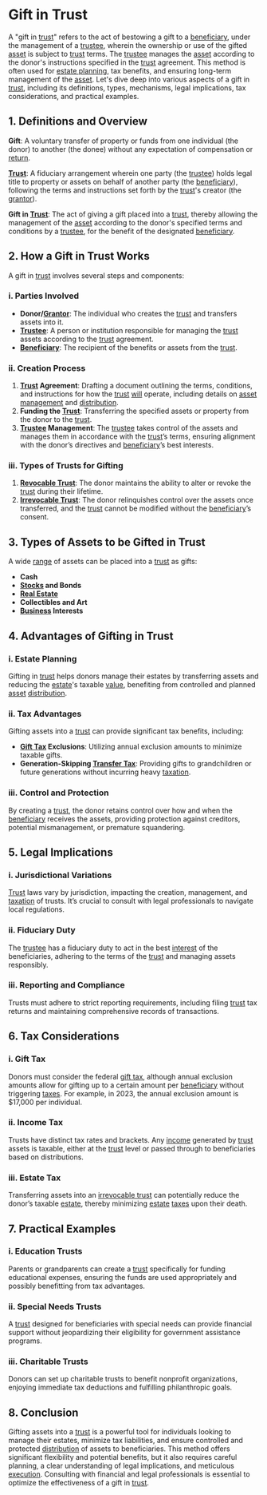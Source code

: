 # Gift in Trust

A "gift in [trust](../t/trust.md)" refers to the act of bestowing a gift to a [beneficiary](../b/beneficiary.md), under the management of a [trustee](../t/trustee.md), wherein the ownership or use of the gifted [asset](../a/asset.md) is subject to [trust](../t/trust.md) terms. The [trustee](../t/trustee.md) manages the [asset](../a/asset.md) according to the donor's instructions specified in the [trust](../t/trust.md) agreement. This method is often used for [estate planning](../e/estate_planning.md), tax benefits, and ensuring long-term management of the [asset](../a/asset.md). Let's dive deep into various aspects of a gift in [trust](../t/trust.md), including its definitions, types, mechanisms, legal implications, tax considerations, and practical examples.

## 1. Definitions and Overview

**Gift**: A voluntary transfer of property or funds from one individual (the donor) to another (the donee) without any expectation of compensation or [return](../r/return.md).

**[Trust](../t/trust.md)**: A fiduciary arrangement wherein one party (the [trustee](../t/trustee.md)) holds legal title to property or assets on behalf of another party (the [beneficiary](../b/beneficiary.md)), following the terms and instructions set forth by the [trust](../t/trust.md)'s creator (the [grantor](../g/grantor.md)).

**Gift in [Trust](../t/trust.md)**: The act of giving a gift placed into a [trust](../t/trust.md), thereby allowing the management of the [asset](../a/asset.md) according to the donor's specified terms and conditions by a [trustee](../t/trustee.md), for the benefit of the designated [beneficiary](../b/beneficiary.md).

## 2. How a Gift in Trust Works

A gift in [trust](../t/trust.md) involves several steps and components:

### i. Parties Involved
- **Donor/[Grantor](../g/grantor.md)**: The individual who creates the [trust](../t/trust.md) and transfers assets into it.
- **[Trustee](../t/trustee.md)**: A person or institution responsible for managing the [trust](../t/trust.md) assets according to the [trust](../t/trust.md) agreement.
- **[Beneficiary](../b/beneficiary.md)**: The recipient of the benefits or assets from the [trust](../t/trust.md).

### ii. Creation Process
1. **[Trust](../t/trust.md) Agreement**: Drafting a document outlining the terms, conditions, and instructions for how the [trust](../t/trust.md) [will](../w/will.md) operate, including details on [asset management](../a/asset_management.md) and [distribution](../d/distribution.md).
2. **Funding the [Trust](../t/trust.md)**: Transferring the specified assets or property from the donor to the [trust](../t/trust.md).
3. **[Trustee](../t/trustee.md) Management**: The [trustee](../t/trustee.md) takes control of the assets and manages them in accordance with the [trust](../t/trust.md)’s terms, ensuring alignment with the donor’s directives and [beneficiary](../b/beneficiary.md)’s best interests.

### iii. Types of Trusts for Gifting
1. **[Revocable Trust](../r/revocable_trust.md)**: The donor maintains the ability to alter or revoke the [trust](../t/trust.md) during their lifetime.
2. **[Irrevocable Trust](../i/irrevocable_trust.md)**: The donor relinquishes control over the assets once transferred, and the [trust](../t/trust.md) cannot be modified without the [beneficiary](../b/beneficiary.md)’s consent.

## 3. Types of Assets to be Gifted in Trust

A wide [range](../r/range.md) of assets can be placed into a [trust](../t/trust.md) as gifts:
- **Cash**
- **[Stocks](../s/stock.md) and Bonds**
- **[Real Estate](../r/real_estate.md)**
- **Collectibles and Art**
- **[Business](../b/business.md) Interests**

## 4. Advantages of Gifting in Trust

### i. Estate Planning
Gifting in [trust](../t/trust.md) helps donors manage their estates by transferring assets and reducing the [estate](../e/estate.md)'s taxable [value](../v/value.md), benefiting from controlled and planned [asset](../a/asset.md) [distribution](../d/distribution.md).

### ii. Tax Advantages
Gifting assets into a [trust](../t/trust.md) can provide significant tax benefits, including:
- **[Gift Tax](../g/gift_tax.md) Exclusions**: Utilizing annual exclusion amounts to minimize taxable gifts.
- **Generation-Skipping [Transfer Tax](../t/transfer_tax.md)**: Providing gifts to grandchildren or future generations without incurring heavy [taxation](../t/taxation.md).

### iii. Control and Protection
By creating a [trust](../t/trust.md), the donor retains control over how and when the [beneficiary](../b/beneficiary.md) receives the assets, providing protection against creditors, potential mismanagement, or premature squandering.

## 5. Legal Implications

### i. Jurisdictional Variations
[Trust](../t/trust.md) laws vary by jurisdiction, impacting the creation, management, and [taxation](../t/taxation.md) of trusts. It’s crucial to consult with legal professionals to navigate local regulations.

### ii. Fiduciary Duty
The [trustee](../t/trustee.md) has a fiduciary duty to act in the best [interest](../i/interest.md) of the beneficiaries, adhering to the terms of the [trust](../t/trust.md) and managing assets responsibly.

### iii. Reporting and Compliance
Trusts must adhere to strict reporting requirements, including filing [trust](../t/trust.md) tax returns and maintaining comprehensive records of transactions.

## 6. Tax Considerations

### i. Gift Tax
Donors must consider the federal [gift tax](../g/gift_tax.md), although annual exclusion amounts allow for gifting up to a certain amount per [beneficiary](../b/beneficiary.md) without triggering [taxes](../t/taxes.md). For example, in 2023, the annual exclusion amount is $17,000 per individual.

### ii. Income Tax
Trusts have distinct tax rates and brackets. Any [income](../i/income.md) generated by [trust](../t/trust.md) assets is taxable, either at the [trust](../t/trust.md) level or passed through to beneficiaries based on distributions.

### iii. Estate Tax
Transferring assets into an [irrevocable trust](../i/irrevocable_trust.md) can potentially reduce the donor’s taxable [estate](../e/estate.md), thereby minimizing [estate](../e/estate.md) [taxes](../t/taxes.md) upon their death.

## 7. Practical Examples

### i. Education Trusts
Parents or grandparents can create a [trust](../t/trust.md) specifically for funding educational expenses, ensuring the funds are used appropriately and possibly benefitting from tax advantages.

### ii. Special Needs Trusts
A [trust](../t/trust.md) designed for beneficiaries with special needs can provide financial support without jeopardizing their eligibility for government assistance programs.

### iii. Charitable Trusts
Donors can set up charitable trusts to benefit nonprofit organizations, enjoying immediate tax deductions and fulfilling philanthropic goals.

## 8. Conclusion

Gifting assets into a [trust](../t/trust.md) is a powerful tool for individuals looking to manage their estates, minimize tax liabilities, and ensure controlled and protected [distribution](../d/distribution.md) of assets to beneficiaries. This method offers significant flexibility and potential benefits, but it also requires careful planning, a clear understanding of legal implications, and meticulous [execution](../e/execution.md). Consulting with financial and legal professionals is essential to optimize the effectiveness of a gift in [trust](../t/trust.md).